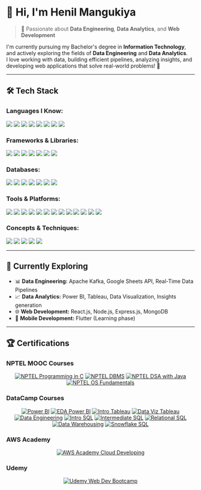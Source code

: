 # 👋 Hi, I'm Henil Mangukiya

> 🚀 Passionate about **Data Engineering**, **Data Analytics**, and **Web Development**

I'm currently pursuing my Bachelor's degree in **Information Technology**, and actively exploring the fields of **Data Engineering** and **Data Analytics**.  
I love working with data, building efficient pipelines, analyzing insights, and developing web applications that solve real-world problems! 🚀

---

## 🛠️ Tech Stack


### **Languages I Know:**
<img src="https://img.shields.io/badge/Python-%2314354C.svg?&style=for-the-badge&logo=python&logoColor=white"/> <img src="https://img.shields.io/badge/C-%2300599C.svg?&style=for-the-badge&logo=c&logoColor=white"/> <img src="https://img.shields.io/badge/C++-%2300599C.svg?&style=for-the-badge&logo=c%2B%2B&logoColor=white"/> <img src="https://img.shields.io/badge/Java-%23007396.svg?&style=for-the-badge&logo=java&logoColor=white"/> <img src="https://img.shields.io/badge/JavaScript-%23F7DF1E.svg?&style=for-the-badge&logo=javascript&logoColor=black"/> <img src="https://img.shields.io/badge/HTML5-%23E34F26.svg?&style=for-the-badge&logo=html5&logoColor=white"/> <img src="https://img.shields.io/badge/CSS3-%231572B6.svg?&style=for-the-badge&logo=css3&logoColor=white"/> <img src="https://img.shields.io/badge/Dart-%230175C2.svg?&style=for-the-badge&logo=dart&logoColor=white"/>

### **Frameworks & Libraries:**
<img src="https://img.shields.io/badge/NumPy-%23013243.svg?&style=for-the-badge&logo=numpy&logoColor=white"/> <img src="https://img.shields.io/badge/Pandas-%23150458.svg?&style=for-the-badge&logo=pandas&logoColor=white"/> <img src="https://img.shields.io/badge/Matplotlib-%23006C8E.svg?&style=for-the-badge&logo=plotly&logoColor=white"/> <img src="https://img.shields.io/badge/Seaborn-%2300CED1.svg?&style=for-the-badge&logo=seaborn&logoColor=white"/> <img src="https://img.shields.io/badge/Scikit--Learn-%23F7931E.svg?&style=for-the-badge&logo=scikit-learn&logoColor=white"/> <img src="https://img.shields.io/badge/React-%2320232a.svg?&style=for-the-badge&logo=react&logoColor=%2361DAFB"/> <img src="https://img.shields.io/badge/Node.js-%2343853D.svg?&style=for-the-badge&logo=node.js&logoColor=white"/>

### **Databases:**
<img src="https://img.shields.io/badge/MongoDB-%234ea94b.svg?&style=for-the-badge&logo=mongodb&logoColor=white"/> <img src="https://img.shields.io/badge/MySQL-%2300f.svg?&style=for-the-badge&logo=mysql&logoColor=white"/> <img src="https://img.shields.io/badge/InfluxDB-%23017CEE.svg?&style=for-the-badge&logo=influxdb&logoColor=white"/> <img src="https://img.shields.io/badge/PostgreSQL-%23316192.svg?&style=for-the-badge&logo=postgresql&logoColor=white"/> <img src="https://img.shields.io/badge/Snowflake-%2300C7E1.svg?&style=for-the-badge&logo=snowflake&logoColor=white"/> <img src="https://img.shields.io/badge/AWS%20RDS-%23232F3E.svg?&style=for-the-badge&logo=amazon-aws&logoColor=white"/> <img src="https://img.shields.io/badge/Google%20Data%20Lake-%230F9D58.svg?&style=for-the-badge&logo=googlecloud&logoColor=white"/>

### **Tools & Platforms:**
<img src="https://img.shields.io/badge/VS%20Code-%23007ACC.svg?&style=for-the-badge&logo=visual-studio-code&logoColor=white"/> <img src="https://img.shields.io/badge/Apache%20Kafka-%23000000.svg?&style=for-the-badge&logo=apachekafka&logoColor=white"/> <img src="https://img.shields.io/badge/Apache%20Hadoop-%23F7BD02.svg?&style=for-the-badge&logo=apache&logoColor=black"/> <img src="https://img.shields.io/badge/Snowflake-%2300C7E1.svg?&style=for-the-badge&logo=snowflake&logoColor=white"/> <img src="https://img.shields.io/badge/Apache%20Airflow-%23017CEE.svg?&style=for-the-badge&logo=apache-airflow&logoColor=white"/> <img src="https://img.shields.io/badge/Apache%20Superset-%23D83A56.svg?&style=for-the-badge&logo=apache&logoColor=white"/> <img src="https://img.shields.io/badge/Power%20BI-%23F2C811.svg?&style=for-the-badge&logo=powerbi&logoColor=black"/> <img src="https://img.shields.io/badge/Tableau-%23E97627.svg?&style=for-the-badge&logo=tableau&logoColor=white"/> <img src="https://img.shields.io/badge/IntelliJ%20IDEA-%23000000.svg?&style=for-the-badge&logo=intellij-idea&logoColor=white"/> <img src="https://img.shields.io/badge/Git-%23F05032.svg?&style=for-the-badge&logo=git&logoColor=white"/> <img src="https://img.shields.io/badge/GitHub-%23121011.svg?&style=for-the-badge&logo=github&logoColor=white"/> <img src="https://img.shields.io/badge/Jupyter-%23F37626.svg?&style=for-the-badge&logo=jupyter&logoColor=white"/> <img src="https://img.shields.io/badge/PyCharm-%2300C653.svg?&style=for-the-badge&logo=pycharm&logoColor=white"/>

### **Concepts & Techniques:**
<img src="https://img.shields.io/badge/Data%20Lakes-%2300A3E0.svg?&style=for-the-badge&logo=databricks&logoColor=white"/> <img src="https://img.shields.io/badge/ETL-%23FF6C37.svg?&style=for-the-badge&logo=dataiku&logoColor=white"/> <img src="https://img.shields.io/badge/ELT-%23000000.svg?&style=for-the-badge&logo=data&logoColor=white"/> <img src="https://img.shields.io/badge/REST%20APIs-%23000000.svg?&style=for-the-badge&logo=flask&logoColor=white"/> <img src="https://img.shields.io/badge/DSA-%23FF9800.svg?&style=for-the-badge&logo=codeforces&logoColor=white"/>

---
## 🚀 Currently Exploring

- 📊 **Data Engineering:** Apache Kafka, Google Sheets API, Real-Time Data Pipelines
- 📈 **Data Analytics:** Power BI, Tableau, Data Visualization, Insights generation
- 🌐 **Web Development:** React.js, Node.js, Express.js, MongoDB
- 📱 **Mobile Development:** Flutter (Learning phase)

---
## 🏆 Certifications

<!-- NPTEL MOOC Courses -->
###  NPTEL MOOC Courses
<div align="center">
  <a href="https://drive.google.com/file/d/1DekkSujHvz_P_iYEngh4c8Lm6oh5nBXt/view?usp=sharing"><img src="https://img.shields.io/badge/-Programming_in_C-9F1D20?style=for-the-badge&logo=graduation-cap&logoColor=white" alt="NPTEL Programming in C"/></a>
  <a href="https://drive.google.com/file/d/1JJHLRZxxnYaJIBnj5MSZ7Ic7fM5ndNxx/view?usp=drive_link"><img src="https://img.shields.io/badge/-DBMS-9F1D20?style=for-the-badge&logo=graduation-cap&logoColor=white" alt="NPTEL DBMS"/></a>
  <a href="https://drive.google.com/file/d/1rUnZ8wH1oCXGHea7NZmZvRnV6N88OHXX/view?usp=drive_link"><img src="https://img.shields.io/badge/-DS%26A_with_Java-9F1D20?style=for-the-badge&logo=graduation-cap&logoColor=white" alt="NPTEL DSA with Java"/></a>
  <a href="https://drive.google.com/file/d/1zptJI6zcRHMZAWZMipPZgSB-hUyuGCPY/view?usp=drive_link"><img src="https://img.shields.io/badge/-Operating_Systems-9F1D20?style=for-the-badge&logo=graduation-cap&logoColor=white" alt="NPTEL OS Fundamentals"/></a>
</div>

<!-- DataCamp Courses -->
### DataCamp Courses
<div align="center">
  <a href="#"><img src="https://img.shields.io/badge/-Intro_to_Power_BI-326CE5?style=for-the-badge&logo=powerbi&logoColor=white" alt="Power BI"/></a>
  <a href="#"><img src="https://img.shields.io/badge/-EDA_in_Power_BI-326CE5?style=for-the-badge&logo=powerbi&logoColor=white" alt="EDA Power BI"/></a>
  <a href="#"><img src="https://img.shields.io/badge/-Intro_to_Tableau-E97627?style=for-the-badge&logo=tableau&logoColor=white" alt="Intro Tableau"/></a>
  <a href="#"><img src="https://img.shields.io/badge/-Data_Visualization_Tableau-E97627?style=for-the-badge&logo=tableau&logoColor=white" alt="Data Viz Tableau"/></a>
  <a href="#"><img src="https://img.shields.io/badge/-Understanding_Data_Engineering-003B57?style=for-the-badge&logo=data&logoColor=white" alt="Data Engineering"/></a>
  <a href="#"><img src="https://img.shields.io/badge/-Intro_to_SQL-4479A1?style=for-the-badge&logo=mysql&logoColor=white" alt="Intro SQL"/></a>
  <a href="#"><img src="https://img.shields.io/badge/-Intermediate_SQL-4479A1?style=for-the-badge&logo=mysql&logoColor=white" alt="Intermediate SQL"/></a>
  <a href="#"><img src="https://img.shields.io/badge/-Relational_Database_SQL-4479A1?style=for-the-badge&logo=postgresql&logoColor=white" alt="Relational SQL"/></a>
  <a href="#"><img src="https://img.shields.io/badge/-Data_Warehousing_Concepts-59666C?style=for-the-badge&logo=databricks&logoColor=white" alt="Data Warehousing"/></a>
  <a href="#"><img src="https://img.shields.io/badge/-Intro_to_Snowflake_SQL-29B5E8?style=for-the-badge&logo=snowflake&logoColor=white" alt="Snowflake SQL"/></a>
</div>

<!-- AWS Academy -->
### AWS Academy
<div align="center">
  <a href="https://www.credly.com/badges/6aeb79bf-4c03-4aa5-aeba-bf737ef4be3e/public_url">
    <img src="https://img.shields.io/badge/-AWS_Cloud_Developing-232F3E?style=for-the-badge&logo=amazon-aws&logoColor=white" alt="AWS Academy Cloud Developing"/>
  </a>
</div>



<!-- Udemy -->
###  Udemy
<div align="center">
  <a href="#"><img src="https://img.shields.io/badge/-Web_Dev_Bootcamp_2024-EC5252?style=for-the-badge&logo=udemy&logoColor=white" alt="Udemy Web Dev Bootcamp"/></a>
</div>
